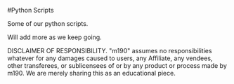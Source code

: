 #Python Scripts

Some of our python scripts.

Will add more as we keep going.


DISCLAIMER OF RESPONSIBILITY. "m190" assumes no responsibilities whatever for any damages caused to users, any Affiliate, any vendees, other transferees, or sublicensees of or by any product or process made by m190. We are merely sharing this as an educational piece.
